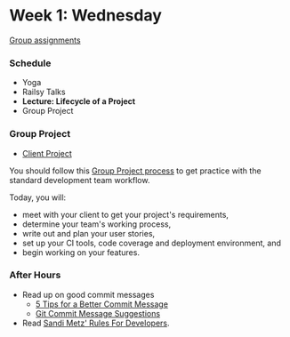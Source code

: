 # Week 1: Wednesday

[Group assignments](../../../wiki/groups)

### Schedule

- Yoga
- Railsy Talks
- **Lecture: Lifecycle of a Project**
- Group Project

### Group Project

- [Client Project](../../../../client-project-challenge)

You should follow this [Group Project process](../resources/group_project_process.md) to get practice with the standard development team workflow.

Today, you will:
- meet with your client to get your project's requirements,
- determine your team's working process,
- write out and plan your user stories,
- set up your CI tools, code coverage and deployment environment, and
- begin working on your features.

### After Hours

- Read up on good commit messages
    - [5 Tips for a Better Commit Message](http://robots.thoughtbot.com/5-useful-tips-for-a-better-commit-message)
    - [Git Commit Message Suggestions](http://tbaggery.com/2008/04/19/a-note-about-git-commit-messages.html)
- Read [Sandi Metz' Rules For Developers](http://robots.thoughtbot.com/sandi-metz-rules-for-developers).
